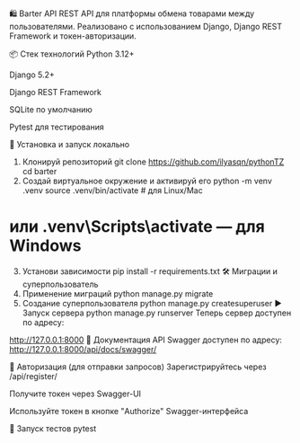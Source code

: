 🛍️ Barter API
REST API для платформы обмена товарами между пользователями. Реализовано с использованием Django, Django REST Framework и токен-авторизации.

📦 Стек технологий
Python 3.12+

Django 5.2+

Django REST Framework

SQLite по умолчанию

Pytest для тестирования

🚀 Установка и запуск локально
1. Клонируй репозиторий
git clone https://github.com/ilyasqn/pythonTZ
cd barter
2. Создай виртуальное окружение и активируй его
python -m venv .venv
source .venv/bin/activate  # для Linux/Mac
# или .venv\Scripts\activate — для Windows
3. Установи зависимости
pip install -r requirements.txt
🛠️ Миграции и суперпользователь
1. Применение миграций
python manage.py migrate
2. Создание суперпользователя
python manage.py createsuperuser
▶️ Запуск сервера
python manage.py runserver
Теперь сервер доступен по адресу:

http://127.0.0.1:8000
📑 Документация API
Swagger доступен по адресу:
http://127.0.0.1:8000/api/docs/swagger/

🔐 Авторизация (для отправки запросов)
Зарегистрируйтесь через /api/register/

Получите токен через Swagger-UI

Используйте токен в кнопке "Authorize" Swagger-интерфейса

🧪 Запуск тестов
pytest

